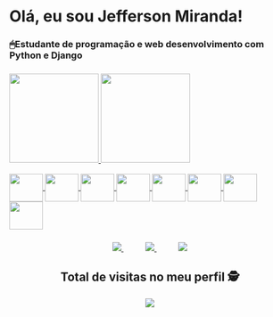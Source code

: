 ### 
<h1>Olá, eu sou Jefferson Miranda!</h1>
<h3>🖱Estudante de programação e web desenvolvimento com Python e Django</h3>

###
<div align="left">
  <a href="https://github.com/Jefferson472">
   <img height="160em" src="https://github-readme-stats.vercel.app/api/top-langs/?username=Jefferson472&layout=compact&langs_count=7&theme=dracula"/>
   <img height="160em" src="https://github-readme-stats.vercel.app/api?username=jefferson472&show_icons=true&theme=dracula&include_all_commits=true&count_private=true"/>
   </div>

  <div style="display: inline_block"><br>
    <img align="center" height="50" width="60" src="https://cdn.jsdelivr.net/gh/devicons/devicon/icons/python/python-original-wordmark.svg" />
    <img align="center" height="50" width="60" src="https://cdn.jsdelivr.net/gh/devicons/devicon/icons/django/django-plain-wordmark.svg" />
    <img align="center" height="50" width="60" src="https://cdn.jsdelivr.net/gh/devicons/devicon/icons/html5/html5-original-wordmark.svg" />
    <img align="center" height="50" width="60" src="https://cdn.jsdelivr.net/gh/devicons/devicon/icons/css3/css3-original-wordmark.svg" />
    <img align="center" height="50" width="60" src="https://cdn.jsdelivr.net/gh/devicons/devicon/icons/postgresql/postgresql-original-wordmark.svg" />
    <img align="center" height="50" width="60" src="https://cdn.jsdelivr.net/gh/devicons/devicon/icons/git/git-original-wordmark.svg" />
    <img align="center" height="50" width="60" src="https://cdn.jsdelivr.net/gh/devicons/devicon/icons/heroku/heroku-original-wordmark.svg" />
    <img align="center" height="50" width="60" src="https://cdn.jsdelivr.net/gh/devicons/devicon/icons/javascript/javascript-original.svg" />       
  </div>

  ### 
<div align="center"> 
  
  <a href="https://www.linkedin.com/in/jefferson-miranda-64b61bb9/" target="_blank"><img src="https://img.shields.io/badge/-LinkedIn-%230077B5?style=for-the-badge&logo=linkedin&logoColor=white" target="_blank">
  </a>
  &nbsp;&nbsp;&nbsp;&nbsp;&nbsp;&nbsp;&nbsp;&nbsp;&nbsp;
  <a href="https://github.com/teteusAraujo"><img  src="https://img.shields.io/badge/github-%23100000.svg?&style=for-the-badge&logo=github&logoColor=white&link=mailto:https://github.com/jefferson472">
  </a>
  &nbsp;&nbsp;&nbsp;&nbsp;&nbsp;&nbsp;&nbsp;&nbsp;&nbsp;
  <a href ="mailto:jefferson472@hotmail.com"><img src="https://img.shields.io/badge/Microsoft_Outlook-0078D4?style=for-the-badge&logo=microsoft-outlook&logoColor=white">
  </a>
  
  ###
  ## Total de visitas no meu perfil :detective: <br>
 <p align="center"> 
   <img alingn="center" src="https://profile-counter.glitch.me/jefferson472/count.svg" />
 </p>
